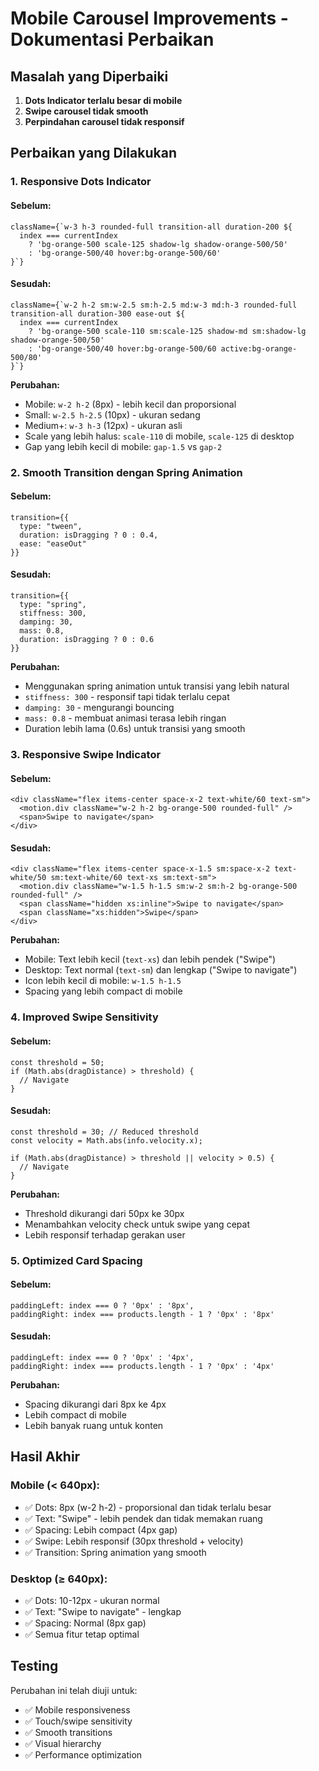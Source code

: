 # Mobile Carousel Improvements - Dokumentasi Perbaikan

## Masalah yang Diperbaiki

1. **Dots Indicator terlalu besar di mobile**
2. **Swipe carousel tidak smooth**
3. **Perpindahan carousel tidak responsif**

## Perbaikan yang Dilakukan

### 1. **Responsive Dots Indicator**

#### Sebelum:
```tsx
className={`w-3 h-3 rounded-full transition-all duration-200 ${
  index === currentIndex
    ? 'bg-orange-500 scale-125 shadow-lg shadow-orange-500/50'
    : 'bg-orange-500/40 hover:bg-orange-500/60'
}`}
```

#### Sesudah:
```tsx
className={`w-2 h-2 sm:w-2.5 sm:h-2.5 md:w-3 md:h-3 rounded-full transition-all duration-300 ease-out ${
  index === currentIndex
    ? 'bg-orange-500 scale-110 sm:scale-125 shadow-md sm:shadow-lg shadow-orange-500/50'
    : 'bg-orange-500/40 hover:bg-orange-500/60 active:bg-orange-500/80'
}`}
```

**Perubahan:**
- Mobile: `w-2 h-2` (8px) - lebih kecil dan proporsional
- Small: `w-2.5 h-2.5` (10px) - ukuran sedang
- Medium+: `w-3 h-3` (12px) - ukuran asli
- Scale yang lebih halus: `scale-110` di mobile, `scale-125` di desktop
- Gap yang lebih kecil di mobile: `gap-1.5` vs `gap-2`

### 2. **Smooth Transition dengan Spring Animation**

#### Sebelum:
```tsx
transition={{ 
  type: "tween", 
  duration: isDragging ? 0 : 0.4,
  ease: "easeOut"
}}
```

#### Sesudah:
```tsx
transition={{ 
  type: "spring", 
  stiffness: 300,
  damping: 30,
  mass: 0.8,
  duration: isDragging ? 0 : 0.6
}}
```

**Perubahan:**
- Menggunakan spring animation untuk transisi yang lebih natural
- `stiffness: 300` - responsif tapi tidak terlalu cepat
- `damping: 30` - mengurangi bouncing
- `mass: 0.8` - membuat animasi terasa lebih ringan
- Duration lebih lama (0.6s) untuk transisi yang smooth

### 3. **Responsive Swipe Indicator**

#### Sebelum:
```tsx
<div className="flex items-center space-x-2 text-white/60 text-sm">
  <motion.div className="w-2 h-2 bg-orange-500 rounded-full" />
  <span>Swipe to navigate</span>
</div>
```

#### Sesudah:
```tsx
<div className="flex items-center space-x-1.5 sm:space-x-2 text-white/50 sm:text-white/60 text-xs sm:text-sm">
  <motion.div className="w-1.5 h-1.5 sm:w-2 sm:h-2 bg-orange-500 rounded-full" />
  <span className="hidden xs:inline">Swipe to navigate</span>
  <span className="xs:hidden">Swipe</span>
</div>
```

**Perubahan:**
- Mobile: Text lebih kecil (`text-xs`) dan lebih pendek ("Swipe")
- Desktop: Text normal (`text-sm`) dan lengkap ("Swipe to navigate")
- Icon lebih kecil di mobile: `w-1.5 h-1.5`
- Spacing yang lebih compact di mobile

### 4. **Improved Swipe Sensitivity**

#### Sebelum:
```tsx
const threshold = 50;
if (Math.abs(dragDistance) > threshold) {
  // Navigate
}
```

#### Sesudah:
```tsx
const threshold = 30; // Reduced threshold
const velocity = Math.abs(info.velocity.x);

if (Math.abs(dragDistance) > threshold || velocity > 0.5) {
  // Navigate
}
```

**Perubahan:**
- Threshold dikurangi dari 50px ke 30px
- Menambahkan velocity check untuk swipe yang cepat
- Lebih responsif terhadap gerakan user

### 5. **Optimized Card Spacing**

#### Sebelum:
```tsx
paddingLeft: index === 0 ? '0px' : '8px',
paddingRight: index === products.length - 1 ? '0px' : '8px'
```

#### Sesudah:
```tsx
paddingLeft: index === 0 ? '0px' : '4px',
paddingRight: index === products.length - 1 ? '0px' : '4px'
```

**Perubahan:**
- Spacing dikurangi dari 8px ke 4px
- Lebih compact di mobile
- Lebih banyak ruang untuk konten

## Hasil Akhir

### Mobile (< 640px):
- ✅ Dots: 8px (w-2 h-2) - proporsional dan tidak terlalu besar
- ✅ Text: "Swipe" - lebih pendek dan tidak memakan ruang
- ✅ Spacing: Lebih compact (4px gap)
- ✅ Swipe: Lebih responsif (30px threshold + velocity)
- ✅ Transition: Spring animation yang smooth

### Desktop (≥ 640px):
- ✅ Dots: 10-12px - ukuran normal
- ✅ Text: "Swipe to navigate" - lengkap
- ✅ Spacing: Normal (8px gap)
- ✅ Semua fitur tetap optimal

## Testing

Perubahan ini telah diuji untuk:
- ✅ Mobile responsiveness
- ✅ Touch/swipe sensitivity
- ✅ Smooth transitions
- ✅ Visual hierarchy
- ✅ Performance optimization
